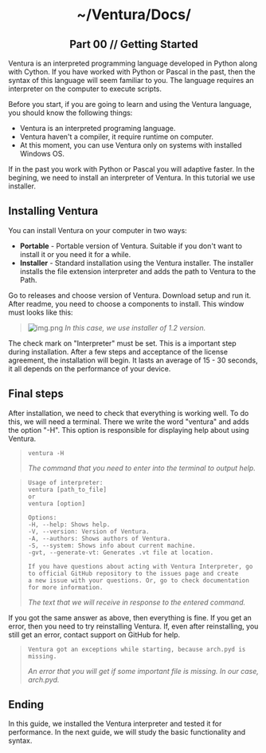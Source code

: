 <p align="center">
    <h1 align="center">~/Ventura/Docs/</h1>
    <h2 align="center">Part 00 // Getting Started</h2>
</p>

Ventura is an interpreted programming language developed in Python along with Cython. 
If you have worked with Python or Pascal in the past, then the syntax of this language will seem familiar to you. 
The language requires an interpreter on the computer to execute scripts.

Before you start, if you are going to learn and using the Ventura language, you should know the following things:
- Ventura is an interpreted programing language.
- Ventura haven't a compiler, it require runtime on computer.
- At this moment, you can use Ventura only on systems with installed Windows OS.

If in the past you work with Python or Pascal you will adaptive faster.
In the begining, we need to install an interpreter of Ventura. 
In this tutorial we use installer.

## Installing Ventura

You can install Ventura on your computer in two ways:
- **Portable** - Portable version of Ventura. Suitable if you don't want to install it or you need it for a while.
- **Installer** - Standard installation using the Ventura installer. The installer installs the file extension interpreter and adds the path to Ventura to the Path.

Go to releases and choose version of Ventura.
Download setup and run it.
After readme, you need to choose a components to install.
This window must looks like this:

> ![img.png](img.png)
> _In this case, we use installer of 1.2 version._

The check mark on "Interpreter" must be set. This is a important step during installation.
After a few steps and acceptance of the license agreement, the installation will begin. 
It lasts an average of 15 - 30 seconds, it all depends on the performance of your device.

## Final steps
After installation, we need to check that everything is working well. 
To do this, we will need a terminal. 
There we write the word "ventura" and adds the option "-H". 
This option is responsible for displaying help about using Ventura.

> ```commandline
> ventura -H
> ```
> _The command that you need to enter into the terminal to output help._

> ```text
> Usage of interpreter:
> ventura [path_to_file]
> or
> ventura [option]
> 
> Options:
> -H, --help: Shows help.
> -V, --version: Version of Ventura.
> -A, --authors: Shows authors of Ventura.
> -S, --system: Shows info about current machine.
> -gvt, --generate-vt: Generates .vt file at location.
> 
> If you have questions about acting with Ventura Interpreter, go
> to official GitHub repository to the issues page and create
> a new issue with your questions. Or, go to check documentation
> for more information.
> ```
> _The text that we will receive in response to the entered command._

If you got the same answer as above, then everything is fine. 
If you get an error, then you need to try reinstalling Ventura. 
If, even after reinstalling, you still get an error, contact support on GitHub for help.

> ```text
> Ventura got an exceptions while starting, because arch.pyd is missing.
> ```
> _An error that you will get if some important file is missing. In our case, arch.pyd._

## Ending
In this guide, we installed the Ventura interpreter and tested it for performance. 
In the next guide, we will study the basic functionality and syntax.